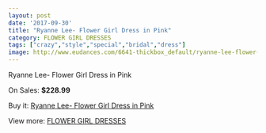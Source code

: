 ```yaml
---
layout: post
date: '2017-09-30'
title: "Ryanne Lee- Flower Girl Dress in Pink"
category: FLOWER GIRL DRESSES
tags: ["crazy","style","special","bridal","dress"]
image: http://www.eudances.com/6641-thickbox_default/ryanne-lee-flower-girl-dress-in-pink.jpg
---
```

Ryanne Lee- Flower Girl Dress in Pink

On Sales: **$228.99**
<a href="https://www.eudances.com/en/flower-girl-dresses/2447-ryanne-lee-flower-girl-dress-in-pink.html"><amp-img layout="responsive" width="600" height="600" src="//www.eudances.com/6641-thickbox_default/ryanne-lee-flower-girl-dress-in-pink.jpg" alt="Ryanne Lee- Flower Girl Dress in Pink 0" /></a>
<a href="https://www.eudances.com/en/flower-girl-dresses/2447-ryanne-lee-flower-girl-dress-in-pink.html"><amp-img layout="responsive" width="600" height="600" src="//www.eudances.com/6642-thickbox_default/ryanne-lee-flower-girl-dress-in-pink.jpg" alt="Ryanne Lee- Flower Girl Dress in Pink 1" /></a>

Buy it: [Ryanne Lee- Flower Girl Dress in Pink](https://www.eudances.com/en/flower-girl-dresses/2447-ryanne-lee-flower-girl-dress-in-pink.html "Ryanne Lee- Flower Girl Dress in Pink")

View more: [FLOWER GIRL DRESSES](https://www.eudances.com/en/30-flower-girl-dresses "FLOWER GIRL DRESSES")